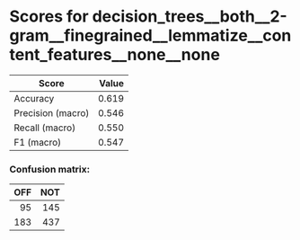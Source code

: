 # Scores for decision_trees__both__2-gram__finegrained__lemmatize__content_features__none__none
|      Score      |Value|
|-----------------|----:|
|Accuracy         |0.619|
|Precision (macro)|0.546|
|Recall (macro)   |0.550|
|F1 (macro)       |0.547|

### Confusion matrix:
|OFF|NOT|
|--:|--:|
| 95|145|
|183|437|
